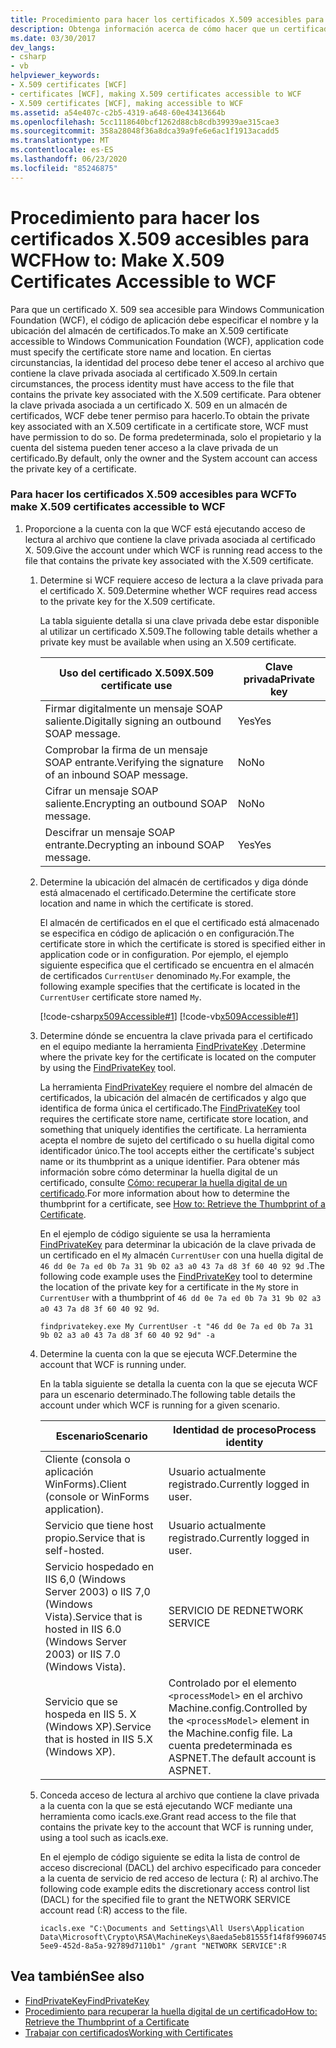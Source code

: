 ```yaml
---
title: Procedimiento para hacer los certificados X.509 accesibles para WCF
description: Obtenga información acerca de cómo hacer que un certificado X. 509 sea accesible para WCF. El código de aplicación debe especificar el nombre y la ubicación del almacén de certificados. Puede haber otros requisitos.
ms.date: 03/30/2017
dev_langs:
- csharp
- vb
helpviewer_keywords:
- X.509 certificates [WCF]
- certificates [WCF], making X.509 certificates accessible to WCF
- X.509 certificates [WCF], making accessible to WCF
ms.assetid: a54e407c-c2b5-4319-a648-60e43413664b
ms.openlocfilehash: 5cc1118640bcf1262d88cb8cdb39939ae315cae3
ms.sourcegitcommit: 358a28048f36a8dca39a9fe6e6ac1f1913acadd5
ms.translationtype: MT
ms.contentlocale: es-ES
ms.lasthandoff: 06/23/2020
ms.locfileid: "85246875"
---
```

# <a name="how-to-make-x509-certificates-accessible-to-wcf"></a><span data-ttu-id="14e7d-105">Procedimiento para hacer los certificados X.509 accesibles para WCF</span><span class="sxs-lookup"><span data-stu-id="14e7d-105">How to: Make X.509 Certificates Accessible to WCF</span></span>
<span data-ttu-id="14e7d-106">Para que un certificado X. 509 sea accesible para Windows Communication Foundation (WCF), el código de aplicación debe especificar el nombre y la ubicación del almacén de certificados.</span><span class="sxs-lookup"><span data-stu-id="14e7d-106">To make an X.509 certificate accessible to Windows Communication Foundation (WCF), application code must specify the certificate store name and location.</span></span> <span data-ttu-id="14e7d-107">En ciertas circunstancias, la identidad del proceso debe tener el acceso al archivo que contiene la clave privada asociada al certificado X.509.</span><span class="sxs-lookup"><span data-stu-id="14e7d-107">In certain circumstances, the process identity must have access to the file that contains the private key associated with the X.509 certificate.</span></span> <span data-ttu-id="14e7d-108">Para obtener la clave privada asociada a un certificado X. 509 en un almacén de certificados, WCF debe tener permiso para hacerlo.</span><span class="sxs-lookup"><span data-stu-id="14e7d-108">To obtain the private key associated with an X.509 certificate in a certificate store, WCF must have permission to do so.</span></span> <span data-ttu-id="14e7d-109">De forma predeterminada, solo el propietario y la cuenta del sistema pueden tener acceso a la clave privada de un certificado.</span><span class="sxs-lookup"><span data-stu-id="14e7d-109">By default, only the owner and the System account can access the private key of a certificate.</span></span>  
  
### <a name="to-make-x509-certificates-accessible-to-wcf"></a><span data-ttu-id="14e7d-110">Para hacer los certificados X.509 accesibles para WCF</span><span class="sxs-lookup"><span data-stu-id="14e7d-110">To make X.509 certificates accessible to WCF</span></span>  
  
1. <span data-ttu-id="14e7d-111">Proporcione a la cuenta con la que WCF está ejecutando acceso de lectura al archivo que contiene la clave privada asociada al certificado X. 509.</span><span class="sxs-lookup"><span data-stu-id="14e7d-111">Give the account under which WCF is running read access to the file that contains the private key associated with the X.509 certificate.</span></span>  
  
    1. <span data-ttu-id="14e7d-112">Determine si WCF requiere acceso de lectura a la clave privada para el certificado X. 509.</span><span class="sxs-lookup"><span data-stu-id="14e7d-112">Determine whether WCF requires read access to the private key for the X.509 certificate.</span></span>  
  
         <span data-ttu-id="14e7d-113">La tabla siguiente detalla si una clave privada debe estar disponible al utilizar un certificado X.509.</span><span class="sxs-lookup"><span data-stu-id="14e7d-113">The following table details whether a private key must be available when using an X.509 certificate.</span></span>  
  
        |<span data-ttu-id="14e7d-114">Uso del certificado X.509</span><span class="sxs-lookup"><span data-stu-id="14e7d-114">X.509 certificate use</span></span>|<span data-ttu-id="14e7d-115">Clave privada</span><span class="sxs-lookup"><span data-stu-id="14e7d-115">Private key</span></span>|  
        |---------------------------|-----------------|  
        |<span data-ttu-id="14e7d-116">Firmar digitalmente un mensaje SOAP saliente.</span><span class="sxs-lookup"><span data-stu-id="14e7d-116">Digitally signing an outbound SOAP message.</span></span>|<span data-ttu-id="14e7d-117">Yes</span><span class="sxs-lookup"><span data-stu-id="14e7d-117">Yes</span></span>|  
        |<span data-ttu-id="14e7d-118">Comprobar la firma de un mensaje SOAP entrante.</span><span class="sxs-lookup"><span data-stu-id="14e7d-118">Verifying the signature of an inbound SOAP message.</span></span>|<span data-ttu-id="14e7d-119">No</span><span class="sxs-lookup"><span data-stu-id="14e7d-119">No</span></span>|  
        |<span data-ttu-id="14e7d-120">Cifrar un mensaje SOAP saliente.</span><span class="sxs-lookup"><span data-stu-id="14e7d-120">Encrypting an outbound SOAP message.</span></span>|<span data-ttu-id="14e7d-121">No</span><span class="sxs-lookup"><span data-stu-id="14e7d-121">No</span></span>|  
        |<span data-ttu-id="14e7d-122">Descifrar un mensaje SOAP entrante.</span><span class="sxs-lookup"><span data-stu-id="14e7d-122">Decrypting an inbound SOAP message.</span></span>|<span data-ttu-id="14e7d-123">Yes</span><span class="sxs-lookup"><span data-stu-id="14e7d-123">Yes</span></span>|  
  
    2. <span data-ttu-id="14e7d-124">Determine la ubicación del almacén de certificados y diga dónde está almacenado el certificado.</span><span class="sxs-lookup"><span data-stu-id="14e7d-124">Determine the certificate store location and name in which the certificate is stored.</span></span>  
  
         <span data-ttu-id="14e7d-125">El almacén de certificados en el que el certificado está almacenado se especifica en código de aplicación o en configuración.</span><span class="sxs-lookup"><span data-stu-id="14e7d-125">The certificate store in which the certificate is stored is specified either in application code or in configuration.</span></span> <span data-ttu-id="14e7d-126">Por ejemplo, el ejemplo siguiente especifica que el certificado se encuentra en el almacén de certificados `CurrentUser` denominado `My`.</span><span class="sxs-lookup"><span data-stu-id="14e7d-126">For example, the following example specifies that the certificate is located in the `CurrentUser` certificate store named `My`.</span></span>  
  
         [!code-csharp[x509Accessible#1](../../../../samples/snippets/csharp/VS_Snippets_CFX/x509accessible/cs/source.cs#1)]
         [!code-vb[x509Accessible#1](../../../../samples/snippets/visualbasic/VS_Snippets_CFX/x509accessible/vb/source.vb#1)]  
  
    3. <span data-ttu-id="14e7d-127">Determine dónde se encuentra la clave privada para el certificado en el equipo mediante la herramienta [FindPrivateKey](../samples/findprivatekey.md) .</span><span class="sxs-lookup"><span data-stu-id="14e7d-127">Determine where the private key for the certificate is located on the computer by using the [FindPrivateKey](../samples/findprivatekey.md) tool.</span></span>  
  
         <span data-ttu-id="14e7d-128">La herramienta [FindPrivateKey](../samples/findprivatekey.md) requiere el nombre del almacén de certificados, la ubicación del almacén de certificados y algo que identifica de forma única el certificado.</span><span class="sxs-lookup"><span data-stu-id="14e7d-128">The [FindPrivateKey](../samples/findprivatekey.md) tool requires the certificate store name, certificate store location, and something that uniquely identifies the certificate.</span></span> <span data-ttu-id="14e7d-129">La herramienta acepta el nombre de sujeto del certificado o su huella digital como identificador único.</span><span class="sxs-lookup"><span data-stu-id="14e7d-129">The tool accepts either the certificate's subject name or its thumbprint as a unique identifier.</span></span> <span data-ttu-id="14e7d-130">Para obtener más información sobre cómo determinar la huella digital de un certificado, consulte [Cómo: recuperar la huella digital de un certificado](how-to-retrieve-the-thumbprint-of-a-certificate.md).</span><span class="sxs-lookup"><span data-stu-id="14e7d-130">For more information about how to determine the thumbprint for a certificate, see [How to: Retrieve the Thumbprint of a Certificate](how-to-retrieve-the-thumbprint-of-a-certificate.md).</span></span>  
  
         <span data-ttu-id="14e7d-131">En el ejemplo de código siguiente se usa la herramienta [FindPrivateKey](../samples/findprivatekey.md) para determinar la ubicación de la clave privada de un certificado en el `My` almacén `CurrentUser` con una huella digital de `46 dd 0e 7a ed 0b 7a 31 9b 02 a3 a0 43 7a d8 3f 60 40 92 9d` .</span><span class="sxs-lookup"><span data-stu-id="14e7d-131">The following code example uses the [FindPrivateKey](../samples/findprivatekey.md) tool to determine the location of the private key for a certificate in the `My` store in `CurrentUser` with a thumbprint of `46 dd 0e 7a ed 0b 7a 31 9b 02 a3 a0 43 7a d8 3f 60 40 92 9d`.</span></span>  
  
        ```console
        findprivatekey.exe My CurrentUser -t "46 dd 0e 7a ed 0b 7a 31 9b 02 a3 a0 43 7a d8 3f 60 40 92 9d" -a  
        ```  
  
    4. <span data-ttu-id="14e7d-132">Determine la cuenta con la que se ejecuta WCF.</span><span class="sxs-lookup"><span data-stu-id="14e7d-132">Determine the account that WCF is running under.</span></span>  
  
         <span data-ttu-id="14e7d-133">En la tabla siguiente se detalla la cuenta con la que se ejecuta WCF para un escenario determinado.</span><span class="sxs-lookup"><span data-stu-id="14e7d-133">The following table details the account under which WCF is running for a given scenario.</span></span>  
  
        |<span data-ttu-id="14e7d-134">Escenario</span><span class="sxs-lookup"><span data-stu-id="14e7d-134">Scenario</span></span>|<span data-ttu-id="14e7d-135">Identidad de proceso</span><span class="sxs-lookup"><span data-stu-id="14e7d-135">Process identity</span></span>|  
        |--------------|----------------------|  
        |<span data-ttu-id="14e7d-136">Cliente (consola o aplicación WinForms).</span><span class="sxs-lookup"><span data-stu-id="14e7d-136">Client (console or WinForms application).</span></span>|<span data-ttu-id="14e7d-137">Usuario actualmente registrado.</span><span class="sxs-lookup"><span data-stu-id="14e7d-137">Currently logged in user.</span></span>|  
        |<span data-ttu-id="14e7d-138">Servicio que tiene host propio.</span><span class="sxs-lookup"><span data-stu-id="14e7d-138">Service that is self-hosted.</span></span>|<span data-ttu-id="14e7d-139">Usuario actualmente registrado.</span><span class="sxs-lookup"><span data-stu-id="14e7d-139">Currently logged in user.</span></span>|  
        |<span data-ttu-id="14e7d-140">Servicio hospedado en IIS 6,0 (Windows Server 2003) o IIS 7,0 (Windows Vista).</span><span class="sxs-lookup"><span data-stu-id="14e7d-140">Service that is hosted in IIS 6.0 (Windows Server 2003) or IIS 7.0 (Windows Vista).</span></span>|<span data-ttu-id="14e7d-141">SERVICIO DE RED</span><span class="sxs-lookup"><span data-stu-id="14e7d-141">NETWORK SERVICE</span></span>|  
        |<span data-ttu-id="14e7d-142">Servicio que se hospeda en IIS 5. X (Windows XP).</span><span class="sxs-lookup"><span data-stu-id="14e7d-142">Service that is hosted in IIS 5.X (Windows XP).</span></span>|<span data-ttu-id="14e7d-143">Controlado por el elemento `<processModel>` en el archivo Machine.config.</span><span class="sxs-lookup"><span data-stu-id="14e7d-143">Controlled by the `<processModel>` element in the Machine.config file.</span></span> <span data-ttu-id="14e7d-144">La cuenta predeterminada es ASPNET.</span><span class="sxs-lookup"><span data-stu-id="14e7d-144">The default account is ASPNET.</span></span>|  
  
    5. <span data-ttu-id="14e7d-145">Conceda acceso de lectura al archivo que contiene la clave privada a la cuenta con la que se está ejecutando WCF mediante una herramienta como icacls.exe.</span><span class="sxs-lookup"><span data-stu-id="14e7d-145">Grant read access to the file that contains the private key to the account that WCF is running under, using a tool such as icacls.exe.</span></span>  
  
         <span data-ttu-id="14e7d-146">En el ejemplo de código siguiente se edita la lista de control de acceso discrecional (DACL) del archivo especificado para conceder a la cuenta de servicio de red acceso de lectura (: R) al archivo.</span><span class="sxs-lookup"><span data-stu-id="14e7d-146">The following code example edits the discretionary access control list (DACL) for the specified file to grant the NETWORK SERVICE account read (:R) access to the file.</span></span>  
  
        ```console
        icacls.exe "C:\Documents and Settings\All Users\Application Data\Microsoft\Crypto\RSA\MachineKeys\8aeda5eb81555f14f8f9960745b5a40d_38f7de48-5ee9-452d-8a5a-92789d7110b1" /grant "NETWORK SERVICE":R  
        ```  
  
## <a name="see-also"></a><span data-ttu-id="14e7d-147">Vea también</span><span class="sxs-lookup"><span data-stu-id="14e7d-147">See also</span></span>

- [<span data-ttu-id="14e7d-148">FindPrivateKey</span><span class="sxs-lookup"><span data-stu-id="14e7d-148">FindPrivateKey</span></span>](../samples/findprivatekey.md)
- [<span data-ttu-id="14e7d-149">Procedimiento para recuperar la huella digital de un certificado</span><span class="sxs-lookup"><span data-stu-id="14e7d-149">How to: Retrieve the Thumbprint of a Certificate</span></span>](how-to-retrieve-the-thumbprint-of-a-certificate.md)
- [<span data-ttu-id="14e7d-150">Trabajar con certificados</span><span class="sxs-lookup"><span data-stu-id="14e7d-150">Working with Certificates</span></span>](working-with-certificates.md)
